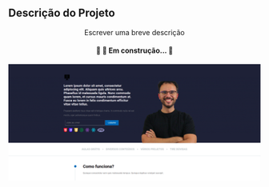 ## Descrição do Projeto

<p align="center">Escrever uma breve descrição</p>

<h4 align="center"> 
	🚧   🚀 Em construção...  🚧
</h4>

<img src="assets/images/capa.png"/>
